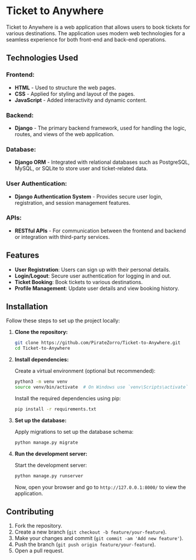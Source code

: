# Ticket to Anywhere

Ticket to Anywhere is a web application that allows users to book tickets for various destinations. The application uses modern web technologies for a seamless experience for both front-end and back-end operations.

## Technologies Used

### Frontend:
- **HTML** - Used to structure the web pages.
- **CSS** - Applied for styling and layout of the pages.
- **JavaScript** - Added interactivity and dynamic content.

### Backend:
- **Django** - The primary backend framework, used for handling the logic, routes, and views of the web application.

### Database:
- **Django ORM** - Integrated with relational databases such as PostgreSQL, MySQL, or SQLite to store user and ticket-related data.

### User Authentication:
- **Django Authentication System** - Provides secure user login, registration, and session management features.

### APIs:
- **RESTful APIs** - For communication between the frontend and backend or integration with third-party services.

## Features

- **User Registration**: Users can sign up with their personal details.
- **Login/Logout**: Secure user authentication for logging in and out.
- **Ticket Booking**: Book tickets to various destinations.
- **Profile Management**: Update user details and view booking history.

## Installation

Follow these steps to set up the project locally:

1. **Clone the repository:**

   ```bash
   git clone https://github.com/PirateZorro/Ticket-to-Anywhere.git
   cd Ticket-to-Anywhere
   ```

2. **Install dependencies:**

   Create a virtual environment (optional but recommended):

   ```bash
   python3 -m venv venv
   source venv/bin/activate  # On Windows use `venv\Scripts\activate`
   ```

   Install the required dependencies using pip:

   ```bash
   pip install -r requirements.txt
   ```

3. **Set up the database:**

   Apply migrations to set up the database schema:

   ```bash
   python manage.py migrate
   ```

4. **Run the development server:**

   Start the development server:

   ```bash
   python manage.py runserver
   ```

   Now, open your browser and go to `http://127.0.0.1:8000/` to view the application.

## Contributing

1. Fork the repository.
2. Create a new branch (`git checkout -b feature/your-feature`).
3. Make your changes and commit (`git commit -am 'Add new feature'`).
4. Push the branch (`git push origin feature/your-feature`).
5. Open a pull request.
